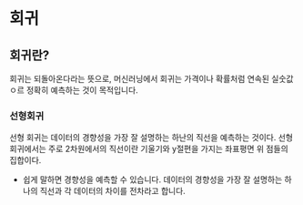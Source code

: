 # 회귀
## 회귀란?
회귀는 되돌아온다라는 뜻으로, 머신러닝에서 회귀는 가격이나 확률처럼 연속된 실숫값ㅇ르 정확히 예측하는 것이 목적입니다. 
### 선형회귀
선형 회귀는 데이터의 경향성을 가장 잘 설명하는 하난의 직선을 예측하는 것이다. 선형회귀에서는 주로 2차원에서의 직선이란 기울기와 y절편을 가지는 좌표평면 위 점들의 집합이다. 
- 쉽게 말하면 경향성을 예측할 수 있습니다.
데이터의 경향성을 가장 잘 설명하는 하나의 직선과 각 데이터의 차이를 전차라고 합니다.

